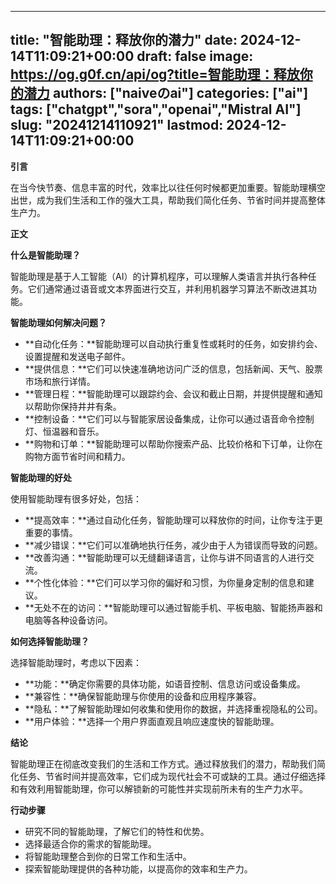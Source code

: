 
---
title: "智能助理：释放你的潜力"
date: 2024-12-14T11:09:21+00:00
draft: false
image: https://og.g0f.cn/api/og?title=智能助理：释放你的潜力
authors: ["naiveのai"]
categories: ["ai"]
tags: ["chatgpt","sora","openai","Mistral AI"]
slug: "20241214110921"
lastmod: 2024-12-14T11:09:21+00:00
---
**引言**

在当今快节奏、信息丰富的时代，效率比以往任何时候都更加重要。智能助理横空出世，成为我们生活和工作的强大工具，帮助我们简化任务、节省时间并提高整体生产力。

**正文**

**什么是智能助理？**

智能助理是基于人工智能（AI）的计算机程序，可以理解人类语言并执行各种任务。它们通常通过语音或文本界面进行交互，并利用机器学习算法不断改进其功能。

**智能助理如何解决问题？**

* **自动化任务：**智能助理可以自动执行重复性或耗时的任务，如安排约会、设置提醒和发送电子邮件。
* **提供信息：**它们可以快速准确地访问广泛的信息，包括新闻、天气、股票市场和旅行详情。
* **管理日程：**智能助理可以跟踪约会、会议和截止日期，并提供提醒和通知以帮助你保持井井有条。
* **控制设备：**它们可以与智能家居设备集成，让你可以通过语音命令控制灯、恒温器和音乐。
* **购物和订单：**智能助理可以帮助你搜索产品、比较价格和下订单，让你在购物方面节省时间和精力。

**智能助理的好处**

使用智能助理有很多好处，包括：

* **提高效率：**通过自动化任务，智能助理可以释放你的时间，让你专注于更重要的事情。
* **减少错误：**它们可以准确地执行任务，减少由于人为错误而导致的问题。
* **改善沟通：**智能助理可以无缝翻译语言，让你与讲不同语言的人进行交流。
* **个性化体验：**它们可以学习你的偏好和习惯，为你量身定制的信息和建议。
* **无处不在的访问：**智能助理可以通过智能手机、平板电脑、智能扬声器和电脑等各种设备访问。

**如何选择智能助理？**

选择智能助理时，考虑以下因素：

* **功能：**确定你需要的具体功能，如语音控制、信息访问或设备集成。
* **兼容性：**确保智能助理与你使用的设备和应用程序兼容。
* **隐私：**了解智能助理如何收集和使用你的数据，并选择重视隐私的公司。
* **用户体验：**选择一个用户界面直观且响应速度快的智能助理。

**结论**

智能助理正在彻底改变我们的生活和工作方式。通过释放我们的潜力，帮助我们简化任务、节省时间并提高效率，它们成为现代社会不可或缺的工具。通过仔细选择和有效利用智能助理，你可以解锁新的可能性并实现前所未有的生产力水平。

**行动步骤**

* 研究不同的智能助理，了解它们的特性和优势。
* 选择最适合你的需求的智能助理。
* 将智能助理整合到你的日常工作和生活中。
* 探索智能助理提供的各种功能，以提高你的效率和生产力。